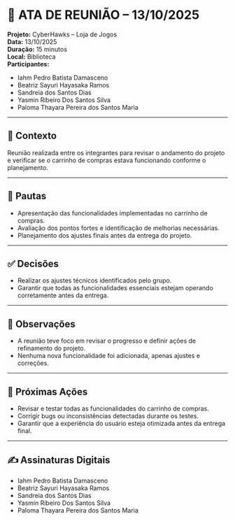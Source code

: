 # 📝 ATA DE REUNIÃO – 13/10/2025

**Projeto:** CyberHawks – Loja de Jogos  
**Data:** 13/10/2025  
**Duração:** 15 minutos  
**Local:** Biblioteca  
**Participantes:**  
- Iahm Pedro Batista Damasceno  
- Beatriz Sayuri Hayasaka Ramos  
- Sandreia dos Santos Dias  
- Yasmin Ribeiro Dos Santos Silva  
- Paloma Thayara Pereira dos Santos Maria  

---

## 🎯 Contexto
Reunião realizada entre os integrantes para revisar o andamento do projeto e verificar se o carrinho de compras estava funcionando conforme o planejamento.

---

## 📌 Pautas
- Apresentação das funcionalidades implementadas no carrinho de compras.  
- Avaliação dos pontos fortes e identificação de melhorias necessárias.  
- Planejamento dos ajustes finais antes da entrega do projeto.

---

## ✅ Decisões
- Realizar os ajustes técnicos identificados pelo grupo.  
- Garantir que todas as funcionalidades essenciais estejam operando corretamente antes da entrega.

---

## 📝 Observações
- A reunião teve foco em revisar o progresso e definir ações de refinamento do projeto.  
- Nenhuma nova funcionalidade foi adicionada, apenas ajustes e correções.

---

## 🚀 Próximas Ações
- Revisar e testar todas as funcionalidades do carrinho de compras.  
- Corrigir bugs ou inconsistências detectadas durante os testes.  
- Garantir que a experiência do usuário esteja otimizada antes da entrega final.  

---

## ✍ Assinaturas Digitais
- Iahm Pedro Batista Damasceno  
- Beatriz Sayuri Hayasaka Ramos  
- Sandreia dos Santos Dias  
- Yasmin Ribeiro Dos Santos Silva  
- Paloma Thayara Pereira dos Santos Maria  
